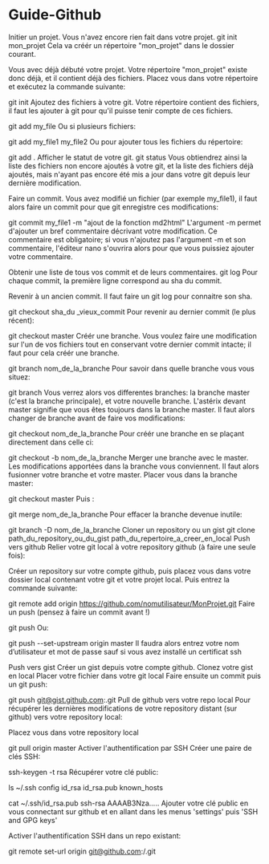 # Guide-Github

Initier un projet.
Vous n'avez encore rien fait dans votre projet.
git init mon_projet
Cela va créér un répertoire "mon_projet" dans le dossier courant.

Vous avec déjà débuté votre projet.
Votre répertoire "mon_projet" existe donc déjà, et il contient déjà des fichiers. Placez vous dans votre répertoire et exécutez la commande suivante:

git init
Ajoutez des fichiers à votre git.
Votre répertoire contient des fichiers, il faut les ajouter à git pour qu'il puisse tenir compte de ces fichiers.

git add my_file
Ou si plusieurs fichiers:

git add my_file1 my_file2
Ou pour ajouter tous les fichiers du répertoire:

git add .
Afficher le statut de votre git.
git status
Vous obtiendrez ainsi la liste des fichiers non encore ajoutés à votre git, et la liste des fichiers déjà ajoutés, mais n'ayant pas encore été mis a jour dans votre git depuis leur dernière modification.

Faire un commit.
Vous avez modifié un fichier (par exemple my_file1), il faut alors faire un commit pour que git enregistre ces modifications:

git commit my_file1 -m "ajout de la fonction md2html"
L'argument -m permet d'ajouter un bref commentaire décrivant votre modification. Ce commentaire est obligatoire; si vous n'ajoutez pas l'argument -m et son commentaire, l'éditeur nano s'ouvrira alors pour que vous puissiez ajouter votre commentaire.

Obtenir une liste de tous vos commit et de leurs commentaires.
git log
Pour chaque commit, la première ligne correspond au sha du commit.

Revenir à un ancien commit.
Il faut faire un git log pour connaitre son sha.

git checkout sha_du _vieux_commit
Pour revenir au dernier commit (le plus récent):

git checkout master
Créér une branche.
Vous voulez faire une modification sur l'un de vos fichiers tout en conservant votre dernier commit intacte; il faut pour cela créér une branche.

git branch nom_de_la_branche
Pour savoir dans quelle branche vous vous situez:

git branch
Vous verrez alors vos differentes branches: la branche master (c'est la branche principale), et votre nouvelle branche. L'astérix devant master signifie que vous êtes toujours dans la branche master. Il faut alors changer de branche avant de faire vos modifications:

git checkout nom_de_la_branche
Pour créér une branche en se plaçant directement dans celle ci:

git checkout -b nom_de_la_branche
Merger une branche avec le master.
Les modifications apportées dans la branche vous conviennent. Il faut alors fusionner votre branche et votre master. Placer vous dans la branche master:

git checkout master
Puis :

git merge nom_de_la_branche
Pour effacer la branche devenue inutile:

git branch -D nom_de_la_branche
Cloner un repository ou un gist
git clone path_du_repository_ou_du_gist path_du_repertoire_a_creer_en_local
Push vers github
Relier votre git local à votre repository github (à faire une seule fois):

Créer un repository sur votre compte github, puis placez vous dans votre dossier local contenant votre git et votre projet local. Puis entrez la commande suivante:

git remote add origin https://github.com/nomutilisateur/MonProjet.git
Faire un push (pensez à faire un commit avant !)

git push
Ou:

git push --set-upstream origin master
Il faudra alors entrez votre nom d’utilisateur et mot de passe sauf si vous avez installé un certificat ssh

Push vers gist
Créer un gist depuis votre compte github.
Clonez votre gist en local
Placer votre fichier dans votre git local
Faire ensuite un commit puis un git push:

git push git@gist.github.com:<votre gist id e4.....>.git
Pull de github vers votre repo local
Pour récupérer les dernières modifications de votre repository distant (sur github) vers votre repository local:

Placez vous dans votre repository local

git pull origin master
Activer l'authentification par SSH
Créer une paire de clés SSH:

ssh-keygen -t rsa
Récupérer votre clé public:

ls ~/.ssh
config  id_rsa  id_rsa.pub  known_hosts

cat ~/.ssh/id_rsa.pub
ssh-rsa AAAAB3Nza.....
Ajouter votre clé public en vous connectant sur github et en allant dans les menus 'settings' puis 'SSH and GPG keys'

Activer l'authentification SSH dans un repo existant:

git remote set-url origin git@github.com:<user name>/<repo name or gist id>.git
